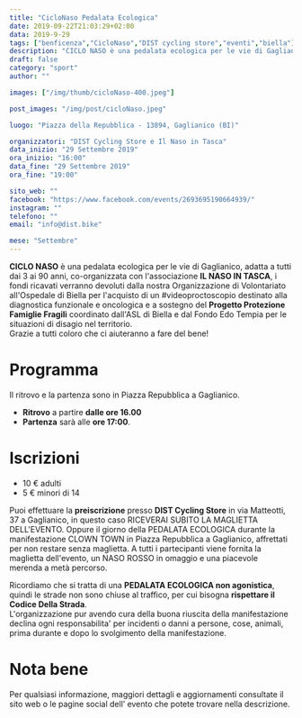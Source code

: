 ```yaml
---
title: "CicloNaso Pedalata Ecologica"
date: 2019-09-22T21:03:29+02:00
data: 2019-9-29
tags: ["benficenza","CicloNaso","DIST cycling store","eventi","biella"]
description: "CICLO NASO è una pedalata ecologica per le vie di Gaglianico, adatta a tutti dai 3 ai 90 anni, co-organizzata con l'associazione IL NASO IN TASCA, i fondi ricavati verranno devoluti dalla nostra Organizzazione di Volontariato all'Ospedale di Biella a sostegno del Progetto Protezione Famiglie Fragili."
draft: false
category: "sport"
author: ""

images: ["/img/thumb/cicloNaso-400.jpeg"]

post_images: "/img/post/cicloNaso.jpeg"

luogo: "Piazza della Repubblica - 13894, Gaglianico (BI)"

organizzatori: "DIST Cycling Store e Il Naso in Tasca"
data_inizio: "29 Settembre 2019"
ora_inizio: "16:00"
data_fine: "29 Settembre 2019"
ora_fine: "19:00"

sito_web: ""
facebook: "https://www.facebook.com/events/2693695190664939/"
instagram: ""
telefono: ""
email: "info@dist.bike"

mese: "Settembre"
---
```

**CICLO NASO** è una pedalata ecologica per le vie di Gaglianico, adatta a tutti dai 3 ai 90 anni, co-organizzata con l'associazione **IL NASO IN TASCA**, i fondi ricavati verranno devoluti dalla nostra Organizzazione di Volontariato all'Ospedale di Biella per l'acquisto di un #videoproctoscopio destinato alla diagnostica funzionale e oncologica e a sostegno del **Progetto Protezione Famiglie Fragili** coordinato dall'ASL di Biella e dal Fondo Edo Tempia per le situazioni di disagio nel territorio.<br>
Grazie a tutti coloro che ci aiuteranno a fare del bene!

# Programma
Il ritrovo e la partenza sono in Piazza Repubblica a Gaglianico.

- **Ritrovo** a partire **dalle ore 16.00**
- **Partenza** sarà alle **ore 17:00**.

# Iscrizioni

- 10 € adulti
- 5 € minori di 14

Puoi effettuare la **preiscrizione** presso **DIST Cycling Store** in via Matteotti, 37 a Gaglianico, in questo caso RICEVERAI SUBITO LA MAGLIETTA DELL'EVENTO.
Oppure il giorno della PEDALATA ECOLOGICA durante la manifestazione CLOWN TOWN in Piazza Repubblica a Gaglianico, affrettati per non restare senza maglietta.
A tutti i partecipanti viene fornita la maglietta dell'evento, un NASO ROSSO in omaggio e una piacevole merenda a metà percorso.
 
Ricordiamo che si tratta di una **PEDALATA ECOLOGICA non agonistica**, quindi le strade non sono chiuse al traffico, per cui bisogna **rispettare il Codice Della Strada**.<br>
L'organizzazione pur avendo cura della buona riuscita della manifestazione declina ogni responsabilita' per incidenti o danni a persone, cose, animali, prima durante e dopo lo svolgimento della manifestazione.


# Nota bene

Per qualsiasi informazione, maggiori dettagli e aggiornamenti consultate il sito web o le pagine social dell’ evento che potete trovare nella descrizione.